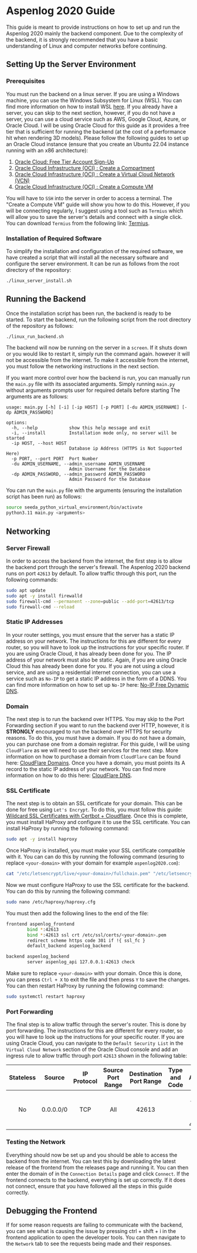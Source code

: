 # Aspenlog 2020 Guide
This guide is meant to provide instructions on how to set up and run the Aspenlog 2020 mainly the backend component. Due 
to the complexity of the backend, it is strongly recommended that you have a basic understanding of Linux and computer 
networks before continuing.

## Setting Up the Server Environment
### Prerequisites
You must run the backend on a linux server. If you are using a Windows machine, you can use the Windows Subsystem for
Linux (WSL). You can find more information on how to install WSL 
[here](https://learn.microsoft.com/en-us/windows/wsl/install). If you already have a server, you can skip to the next
section, however, if you do not have a server, you can use a cloud service such as AWS, Google Cloud, Azure, or Oracle
Cloud. I will be using Oracle Cloud for this guide as it provides a free tier that is sufficient for running the 
backend (at the cost of a performance hit when rendering 3D models). Please follow the following guides to set up an
Oracle Cloud instance (ensure that you create an Ubuntu 22.04 instance running with an x86 architecture):
1. [Oracle Cloud: Free Tier Account Sign-Up](https://oracle-base.com/articles/vm/oracle-cloud-free-tier-account-sign-up#next-steps)
2. [Oracle Cloud Infrastructure (OCI) : Create a Compartment](https://oracle-base.com/articles/vm/oracle-cloud-infrastructure-oci-create-a-compartment)
3. [Oracle Cloud Infrastructure (OCI) : Create a Virtual Cloud Network (VCN)](https://oracle-base.com/articles/vm/oracle-cloud-infrastructure-oci-create-a-virtual-cloud-network-vcn)
4. [Oracle Cloud Infrastructure (OCI) : Create a Compute VM](https://oracle-base.com/articles/vm/oracle-cloud-infrastructure-oci-create-a-compute-vm)

You will have to `SSH` into the server in order to access a terminal. The "Create a Compute VM" guide will show you how
to do this. However, if you will be connecting regularly, I suggest using a tool such as `Termius` which will allow you
to save the server's details and connect with a single click. You can download `Termius` from the following link:
[Termius](https://termius.com/).

### Installation of Required Software
To simplify the installation and configuration of the required software, we have created a script that will install all
the necessary software and configure the server environment. It can be run as follows from the root directory of the
repository:

```bash
./linux_server_install.sh
```
## Running the Backend
Once the installation script has been run, the backend is ready to be started. To start the backend, run the following
script from the root directory of the repository as follows:

```bash
./linux_run_backend.sh
```
The backend will now be running on the server in a `screen`. If it shuts down or you would like to restart it, simply run 
the command again. however it will not be accessible from the internet. To make it accessible from the internet, you must follow
the networking instructions in the next section.

If you want more control over how the backend is run, you can manually run the `main.py` file with its associated
arguments. Simply running `main.py` without arguments prompts user for required details before starting The arguments 
are as follows:

```
usage: main.py [-h] [-i] [-ip HOST] [-p PORT] [-du ADMIN_USERNAME] [-dp ADMIN_PASSWORD]

options:
  -h, --help            show this help message and exit
  -i, --install         Installation mode only, no server will be started
  -ip HOST, --host HOST
                        Database ip Address (HTTPS is Not Supported Here)
  -p PORT, --port PORT  Port Number
  -du ADMIN_USERNAME, --admin_username ADMIN_USERNAME
                        Admin Username for the Database
  -dp ADMIN_PASSWORD, --admin_password ADMIN_PASSWORD
                        Admin Password for the Database
```

You can run the `main.py` file with the arguments (ensuring the installation script has been run) as follows:

```bash
source seeda_python_virtual_environment/bin/activate
python3.11 main.py <arguments>
```

## Networking
### Server Firewall
In order to access the backend from the internet, the first step is to allow the backend port through the server's
firewall. The Aspenlog 2020 backend runs on port `42613` by default. To allow traffic through this port, run the
following commands:

```bash
sudo apt update
sudo apt -y install firewalld
sudo firewall-cmd --permanent --zone=public --add-port=42613/tcp
sudo firewall-cmd --reload
```

### Static IP Addresses
In your router settings, you must ensure that the server has a static IP address on your network. The instructions for
this are different for every router, so you will have to look up the instructions for your specific router. If you are
using Oracle Cloud, it has already been done for you. The IP address of your network must also be static. Again, if you
are using Oracle Cloud this has already been done for you. If you are not using a cloud service, and are using a 
residential internet connection, you can use a service such as `No-IP` to get a static IP address in the form of a 
DDNS. You can find more information on how to set up `No-IP` here: 
[No-IP Free Dynamic DNS](https://www.noip.com/remote-access).

### Domain
The next step is to run the backend over HTTPS. You may skip to the Port Forwarding section if you want to run the
backend over HTTP, however, it is **STRONGLY** encouraged to run the backend over HTTPS for security reasons. To do 
this, you must have a domain. If you do not have a domain, you can purchase one from a domain registrar. For this guide,
I will be using `CloudFlare` as we will need to use their services for the next step. More information on how to
purchase a domain from `CloudFlare` can be found here: 
[CloudFlare Domains](https://www.cloudflare.com/en-ca/products/registrar/). Once you have a domain, you must points its
A record to the static IP address of your network. You can find more information on how to do this here:
[CloudFlare DNS](https://support.cloudflare.com/hc/en-us/articles/360019093151-Managing-DNS-records-in-Cloudflare).

### SSL Certificate
The next step is to obtain an SSL certificate for your domain. This can be done for free using `Let's Encrypt`. To do
this, you must follow this guide: 
[Wildcard SSL Certificates with Certbot + Cloudflare](https://labzilla.io/blog/cloudflare-certbot). Once this is
complete, you must install HaProxy and configure it to use the SSL certificate. You can install HaProxy by running the
following command:

```bash
sudo apt -y install haproxy
```

Once HaProxy is installed, you must make your SSL certificate compatible with it. You can can do this by running the
following command (esuring to replace `<your-domain>` with your domain for example `aspenlog2020.com`):

```bash
cat "/etc/letsencrypt/live/<your-domain>/fullchain.pem" "/etc/letsencrypt/live/<your-domain>/privkey.pem" > "/etc/ssl/certs/<your-domain>.pem"
```

Now we must configure HaProxy to use the SSL certificate for the backend. You can do this by running the following
command:

```bash
sudo nano /etc/haproxy/haproxy.cfg
```

You must then add the following lines to the end of the file:

```bash
frontend aspenlog_frontend
        bind *:42613
        bind *:42613 ssl crt /etc/ssl/certs/<your-domain>.pem
        redirect scheme https code 301 if !{ ssl_fc }
        default_backend aspenlog_backend

backend aspenlog_backend
        server aspenlog_api 127.0.0.1:42613 check
```

Make sure to replace `<your-domain>` with your domain. Once this is done, you can press `Ctrl + X` to exit the file and
then press `Y` to save the changes. You can then restart HaProxy by running the following command:

```bash
sudo systemctl restart haproxy
```

### Port Forwarding
The final step is to allow traffic through the server's router. This is done by port forwarding. The instructions for
this are different for every router, so you will have to look up the instructions for your specific router. If you are
using Oracle Cloud, you can navigate to the `Default Security List` in the `Virtual Cloud Network` section of the
Oracle Cloud console and add an ingress rule to allow traffic through port `42613` shown in the following table:

| **Stateless** | **Source** | **IP Protocol** | **Source Port Range** | **Destination Port Range** | **Type and Code** |          **Allows**          |  **Description** |
|:-------------:|:----------:|:---------------:|:---------------------:|:--------------------------:|:-----------------:|:----------------------------:|:----------------:|
|       No      |  0.0.0.0/0 |       TCP       |          All          |            42613           |                   | TCP traffic for ports: 42613 | Aspenlog Backend |

### Testing the Network
Everything should now be set up and you should be able to access the backend from the internet. You can test this by
downloading the latest release of the frontend from the releases page and running it. You can then enter the domain of
in the `Connection Details` page and click `Connect`. If the frontend connects to the backend, everything is set up
correctly. If it does not connect, ensure that you have followed all the steps in this guide correctly.

## Debugging the Frontend
If for some reason requests are failing to communicate with the backend, you can see what is causing the issue by
pressing ctrl + shift + i in the frontend application to open the developer tools. You can then navigate to the
`Network` tab to see the requests being made and their responses.